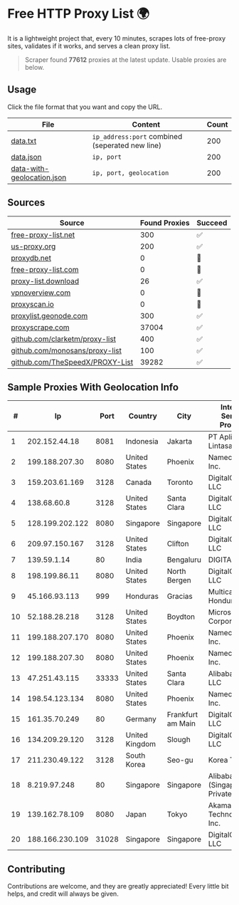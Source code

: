 
# Free HTTP Proxy List 🌍

It is a lightweight project that, every 10 minutes, scrapes lots of free-proxy sites, validates if it works, and serves a clean proxy list.


> Scraper found **77612** proxies at the latest update. Usable proxies are below.

## Usage

Click the file format that you want and copy the URL.


|File|Content|Count|
|----|-------|-----|
|[data.txt](https://raw.githubusercontent.com/themiralay/Proxy-List-World/master/data.txt)|`ip_address:port` combined (seperated new line)|200|
|[data.json](https://raw.githubusercontent.com/themiralay/Proxy-List-World/master/data.json)|`ip, port`|200|
|[data-with-geolocation.json](https://raw.githubusercontent.com/themiralay/Proxy-List-World/master/data-with-geolocation.json)|`ip, port, geolocation`|200|

## Sources

|Source|Found Proxies|Succeed|
|------|-------------|-------|
|[free-proxy-list.net](https://free-proxy-list.net)|300|✅|
|[us-proxy.org](https://www.us-proxy.org)|200|✅|
|[proxydb.net](http://proxydb.net)|0|🚫|
|[free-proxy-list.com](https://free-proxy-list.com/?page=&port=&type%5B%5D=http&type%5B%5D=https&up_time=0&search=Search)|0|🚫|
|[proxy-list.download](https://www.proxy-list.download/HTTP)|26|✅|
|[vpnoverview.com](https://vpnoverview.com/privacy/anonymous-browsing/free-proxy-servers)|0|🚫|
|[proxyscan.io](https://www.proxyscan.io)|0|🚫|
|[proxylist.geonode.com](https://proxylist.geonode.com/api/proxy-list?limit=300&page=1&sort_by=lastChecked&sort_type=desc&protocols=http,https)|300|✅|
|[proxyscrape.com](https://api.proxyscrape.com/v2/?request=displayproxies&protocol=http&timeout=10000&country=all&ssl=all&anonymity=all)|37004|✅|
|[github.com/clarketm/proxy-list](https://raw.githubusercontent.com/clarketm/proxy-list/master/proxy-list-raw.txt)|400|✅|
|[github.com/monosans/proxy-list](https://raw.githubusercontent.com/monosans/proxy-list/main/proxies/http.txt)|100|✅|
|[github.com/TheSpeedX/PROXY-List](https://raw.githubusercontent.com/TheSpeedX/PROXY-List/master/http.txt)|39282|✅|


## Sample Proxies With Geolocation Info

|#|Ip|Port|Country|City|Internet Service Provider|
|-|--|----|-------|----|-------------------------|
|1|202.152.44.18|8081|Indonesia|Jakarta|PT Aplikanusa Lintasarta|
|2|199.188.207.30|8080|United States|Phoenix|Namecheap, Inc.|
|3|159.203.61.169|3128|Canada|Toronto|DigitalOcean, LLC|
|4|138.68.60.8|3128|United States|Santa Clara|DigitalOcean, LLC|
|5|128.199.202.122|8080|Singapore|Singapore|DigitalOcean, LLC|
|6|209.97.150.167|3128|United States|Clifton|DigitalOcean, LLC|
|7|139.59.1.14|80|India|Bengaluru|DIGITALOCEAN|
|8|198.199.86.11|8080|United States|North Bergen|DigitalOcean, LLC|
|9|45.166.93.113|999|Honduras|Gracias|Multicable De Honduras|
|10|52.188.28.218|3128|United States|Boydton|Microsoft Corporation|
|11|199.188.207.170|8080|United States|Phoenix|Namecheap, Inc.|
|12|199.188.207.30|8080|United States|Phoenix|Namecheap, Inc.|
|13|47.251.43.115|33333|United States|Santa Clara|Alibaba Cloud LLC|
|14|198.54.123.134|8080|United States|Phoenix|Namecheap, Inc.|
|15|161.35.70.249|80|Germany|Frankfurt am Main|DigitalOcean, LLC|
|16|134.209.29.120|3128|United Kingdom|Slough|DigitalOcean, LLC|
|17|211.230.49.122|3128|South Korea|Seo-gu|Korea Telecom|
|18|8.219.97.248|80|Singapore|Singapore|Alibaba Cloud (Singapore) Private Limited|
|19|139.162.78.109|8080|Japan|Tokyo|Akamai Technologies, Inc.|
|20|188.166.230.109|31028|Singapore|Singapore|DigitalOcean, LLC|



## Contributing

Contributions are welcome, and they are greatly appreciated! Every
little bit helps, and credit will always be given.

